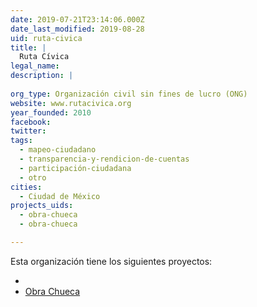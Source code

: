 ```yaml
---
date: 2019-07-21T23:14:06.000Z
date_last_modified: 2019-08-28
uid: ruta-civica
title: |
  Ruta Cívica
legal_name: 
description: |
  
org_type: Organización civil sin fines de lucro (ONG)
website: www.rutacivica.org
year_founded: 2010
facebook: 
twitter: 
tags:
  - mapeo-ciudadano
  - transparencia-y-rendicion-de-cuentas
  - participación-ciudadana
  - otro
cities: 
  - Ciudad de México
projects_uids:
  - obra-chueca
  - obra-chueca

---
```


Esta organización tiene los siguientes proyectos:

- [](/proyectos/obra-chueca)
- [Obra Chueca](/proyectos/obra-chueca)
